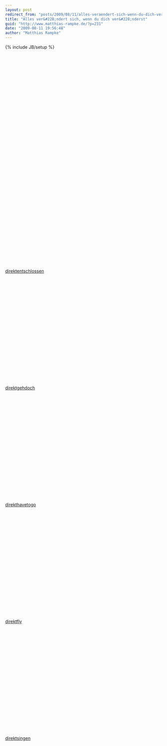 ```yaml
---
layout: post
redirect_from: "posts/2009/08/11/alles-veraendert-sich-wenn-du-dich-veraenderst/"
title: "Alles ver&#228;ndert sich, wenn du dich ver&#228;nderst"
guid: "http://www.matthias-rampke.de/?p=231"
date: "2009-08-11 19:56:48"
author: "Matthias Rampke"
---
```

{% include JB/setup %}

<object width="425" height="344"><param name="movie" value="http://www.youtube-nocookie.com/v/p-kd8Z0iTpg&hl=en&fs=1&rel=0"></param><param name="allowFullScreen" value="true"></param><param name="allowscriptaccess" value="always"></param><embed src="http://www.youtube-nocookie.com/v/p-kd8Z0iTpg&hl=en&fs=1&rel=0" type="application/x-shockwave-flash" allowscriptaccess="always" allowfullscreen="true" width="425" height="344"></embed></object>
<object width="425" height="344"><param name="movie" value="http://www.youtube-nocookie.com/v/p-kd8Z0iTpg&hl=en&fs=1&rel=0"></param><param name="allowFullScreen" value="true"></param><param name="allowscriptaccess" value="always"></param><embed src="http://www.youtube-nocookie.com/v/p-kd8Z0iTpg&hl=en&fs=1&rel=0" type="application/x-shockwave-flash" allowscriptaccess="always" allowfullscreen="true" width="425" height="344"></embed></object>
<br  /><a href="http://www.youtube.com/watch?v=p-kd8Z0iTpg">direktentschlossen</a>

<object width="425" height="344"><param name="movie" value="http://www.youtube-nocookie.com/v/45C6sITpcxs&hl=en&fs=1&rel=0"></param><param name="allowFullScreen" value="true"></param><param name="allowscriptaccess" value="always"></param><embed src="http://www.youtube-nocookie.com/v/45C6sITpcxs&hl=en&fs=1&rel=0" type="application/x-shockwave-flash" allowscriptaccess="always" allowfullscreen="true" width="425" height="344"></embed></object>
<br  /><a href="http://www.youtube.com/watch?v=45C6sITpcxs">direktgehdoch</a>

<object width="425" height="344"><param name="movie" value="http://www.youtube-nocookie.com/v/q4OMHwUUGS4&hl=en&fs=1&rel=0"></param><param name="allowFullScreen" value="true"></param><param name="allowscriptaccess" value="always"></param><embed src="http://www.youtube-nocookie.com/v/q4OMHwUUGS4&hl=en&fs=1&rel=0" type="application/x-shockwave-flash" allowscriptaccess="always" allowfullscreen="true" width="425" height="344"></embed></object>
<br  /><a href="http://www.youtube.com/watch?v=q4OMHwUUGS4">direkthavetogo</a>

<object width="425" height="344"><param name="movie" value="http://www.youtube-nocookie.com/v/qd7vwA9kXEM&hl=en&fs=1&rel=0"></param><param name="allowFullScreen" value="true"></param><param name="allowscriptaccess" value="always"></param><embed src="http://www.youtube-nocookie.com/v/qd7vwA9kXEM&hl=en&fs=1&rel=0" type="application/x-shockwave-flash" allowscriptaccess="always" allowfullscreen="true" width="425" height="344"></embed></object>
<br  /><a href="http://www.youtube.com/watch?v=qd7vwA9kXEM">direktfly</a>

<object width="425" height="344"><param name="movie" value="http://www.youtube-nocookie.com/v/WRIiB2WIwcc&hl=en&fs=1&rel=0"></param><param name="allowFullScreen" value="true"></param><param name="allowscriptaccess" value="always"></param><embed src="http://www.youtube-nocookie.com/v/WRIiB2WIwcc&hl=en&fs=1&rel=0" type="application/x-shockwave-flash" allowscriptaccess="always" allowfullscreen="true" width="425" height="344"></embed></object>
<br  /><a href="http://www.youtube.com/watch?v=WRIiB2WIwcc">direktsingen</a>

